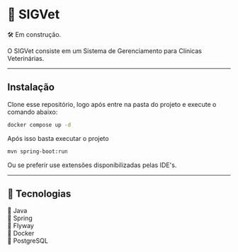 # 🐾 SIGVet

🛠️ Em construção. 

O SIGVet consiste em um Sistema de Gerenciamento para Clínicas Veterinárias.

---

## Instalação

Clone esse repositório, logo após entre na pasta do projeto e execute o comando abaixo:

```bash
docker compose up -d
```

Após isso basta executar o projeto

```bash
mvn spring-boot:run
```

Ou se preferir use extensões disponibilizadas pelas IDE's.

---

## 🔧 Tecnologias

🔸 Java  
🔸 Spring  
🔸 Flyway  
🔸 Docker  
🔸 PostgreSQL  
